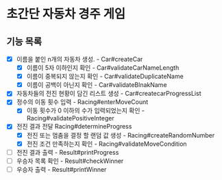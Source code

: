 # 초간단 자동차 경주 게임
## 기능 목록
- [x] 이름을 붙인 n개의 자동차 생성. - Car#createCar
  - [x] 이름이 5자 이하인지 확인 - Car#validateCarNameLength
  - [x] 이름이 중복되지 않는지 확인 - Car#validateDuplicateName
  - [x] 이름이 공백이 아닌지 확인 - Car#validateBlnakName
- [x] 자동차들의 전진 현황이 담긴 리스트 생성 - Car#createcarProgressList 
- [x] 정수의 이동 횟수 입력 - Racing#enterMoveCount
  - [x] 이동 횟수가 0 이하의 수가 입력되었는지 확인 - Racing#validatePositiveInteger
- [x] 전진 결과 전달 Racing#determineProgress
  - [x] 전진 또는 멈춤을 결정 할 랜덤 값 생성 - Racing#createRandomNumber 
  - [x] 전진 조건 만족하는지 확인 - Racing#validateMoveCondition
- [ ] 전진 결과 출력 - Result#printProgress
- [ ] 우승자 목록 확인 - Result#checkWinner
- [ ] 우승자 출력 - Result#printWinner
